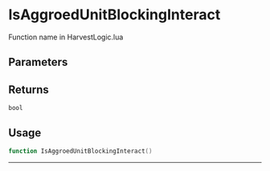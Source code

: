 # IsAggroedUnitBlockingInteract
Function name in HarvestLogic.lua
## Parameters

## Returns
`bool`
## Usage
```lua
function IsAggroedUnitBlockingInteract()
```
---
